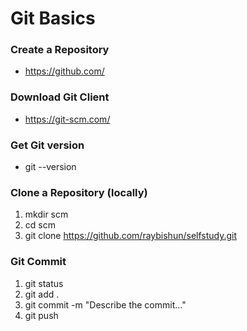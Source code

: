 # Git Basics

### Create a Repository
- https://github.com/

### Download Git Client
- https://git-scm.com/

### Get Git version
- git --version

### Clone a Repository (locally)
1. mkdir scm
2. cd scm
3. git clone https://github.com/raybishun/selfstudy.git

### Git Commit
1. git status
2. git add .
3. git commit -m "Describe the commit..."
4. git push